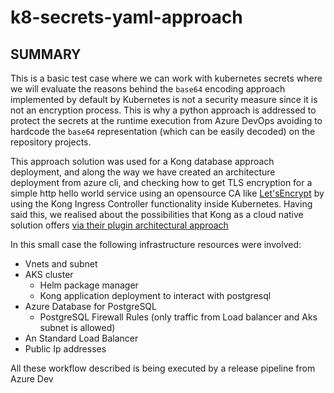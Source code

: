 # k8-secrets-yaml-approach

## SUMMARY
This is a basic test case where we can work with kubernetes secrets where we will evaluate the reasons behind the `base64` encoding approach implemented by default by Kubernetes is not a security measure since it is not an encryption process.
This is why a python approach is addressed to protect the secrets at the runtime execution from Azure DevOps avoiding to hardcode the `base64` representation (which can be easily decoded) on the repository projects.

This approach solution was used for a Kong database approach deployment, and along the way we have created an architecture deployment from azure cli, and checking how to get TLS encryption for a simple http hello world service using an opensource CA like [Let'sEncrypt](https://letsencrypt.org/) by using the Kong Ingress Controller functionality inside Kubernetes.
Having said this, we realised about the possibilities that Kong as a cloud native solution offers [via their plugin architectural approach](https://docs.konghq.com/hub/)

In this small case the following infrastructure resources were involved:
-	Vnets and subnet
-	AKS cluster
      - Helm package manager
      - Kong application deployment to interact with postgresql
-	Azure Database for PostgreSQL
      - PostgreSQL Firewall Rules (only traffic from Load balancer and Aks subnet is allowed)
-	An Standard Load Balancer
-	Public Ip addresses

All these workflow described is being executed by a release pipeline from Azure Dev

